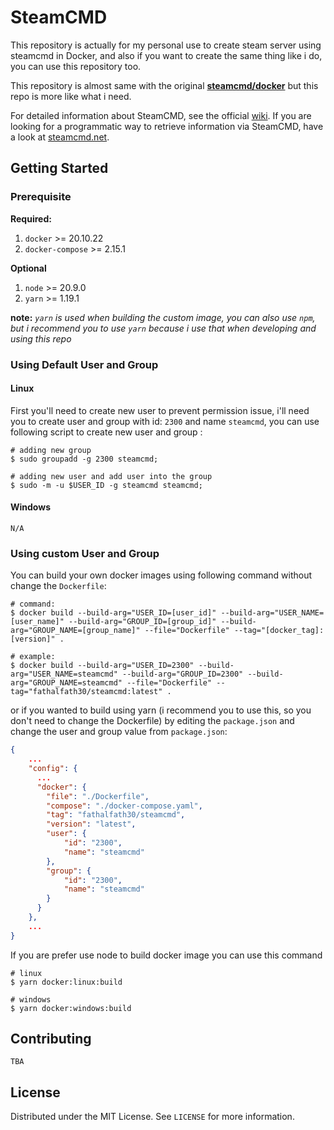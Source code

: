 # SteamCMD

This repository is actually for my personal use to create steam server using steamcmd in Docker, and also if you want to create the same thing like i do, you can use this repository too. 

This repository is almost same with the original **[steamcmd/docker](https://github.com/steamcmd/docker)** but this repo is more like what i need.

For detailed information about SteamCMD, see the official [wiki](https://developer.valvesoftware.com/wiki/SteamCMD). If you are looking for a programmatic way to retrieve information via SteamCMD, have a look at [steamcmd.net](https://www.steamcmd.net).

## Getting Started

### Prerequisite

**Required:**

1. `docker` >= 20.10.22
2. `docker-compose` >= 2.15.1

**Optional**

1. `node` >= 20.9.0
2. `yarn` >= 1.19.1

**note:** _`yarn` is used when building the custom image, you can also use `npm`, but i recommend you to use `yarn` because i use that when developing and using this repo_

### Using Default User and Group

#### Linux

First you'll need to create new user to prevent permission issue, i'll need you to create user and group with id: `2300` and name `steamcmd`, you can use following script to create new user and group :

```shell
# adding new group
$ sudo groupadd -g 2300 steamcmd; 

# adding new user and add user into the group
$ sudo -m -u $USER_ID -g steamcmd steamcmd;
```

#### Windows

```
N/A
```

### Using custom User and Group

You can build your own docker images using following command without change the `Dockerfile`:

```shell
# command:
$ docker build --build-arg="USER_ID=[user_id]" --build-arg="USER_NAME=[user_name]" --build-arg="GROUP_ID=[group_id]" --build-arg="GROUP_NAME=[group_name]" --file="Dockerfile" --tag="[docker_tag]:[version]" .

# example:
$ docker build --build-arg="USER_ID=2300" --build-arg="USER_NAME=steamcmd" --build-arg="GROUP_ID=2300" --build-arg="GROUP_NAME=steamcmd" --file="Dockerfile" --tag="fathalfath30/steamcmd:latest" .
```

or if you wanted to build using yarn (i recommend you to use this, so you don't need to change the Dockerfile) by editing the `package.json` and change the user and group value from `package.json`:

```json
{
    ...
    "config": {
      ...
      "docker": {
        "file": "./Dockerfile",
        "compose": "./docker-compose.yaml",
        "tag": "fathalfath30/steamcmd",
        "version": "latest",
        "user": {
            "id": "2300",
            "name": "steamcmd"
        },
        "group": {
            "id": "2300",
            "name": "steamcmd"
        }
      }
    },
    ...
}
```

If you are prefer use node to build docker image you can use this command
```shell
# linux 
$ yarn docker:linux:build

# windows
$ yarn docker:windows:build
```


## Contributing
```
TBA
```

## License

Distributed under the MIT License. See `LICENSE` for more information.